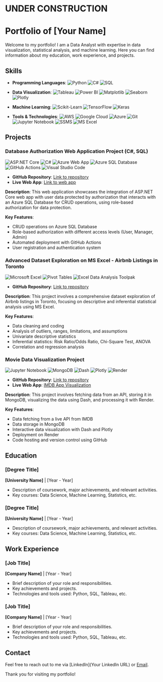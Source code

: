 # UNDER CONSTRUCTION

# Portfolio of [Your Name]

Welcome to my portfolio! I am a Data Analyst with expertise in data visualization, statistical analysis, and machine learning. Here you can find information about my education, work experience, and projects.

## Skills

- **Programming Languages**: 
  ![Python](https://img.shields.io/badge/-Python-3776AB?logo=python&logoColor=white)
  ![C#](https://img.shields.io/badge/-C%23-239120?logo=c-sharp&logoColor=white)
  ![SQL](https://img.shields.io/badge/-SQL-4479A1?logo=MySQL&logoColor=white)
  
- **Data Visualization**: 
  ![Tableau](https://img.shields.io/badge/-Tableau-E97627?logo=Tableau&logoColor=white)
  ![Power BI](https://img.shields.io/badge/-Power%20BI-F2C811?logo=Power-BI&logoColor=white)
  ![Matplotlib](https://img.shields.io/badge/-Matplotlib-ffffff?logo=Matplotlib&logoColor=black)
  ![Seaborn](https://img.shields.io/badge/-Seaborn-ffffff?logo=Seaborn&logoColor=black)
  ![Plotly](https://img.shields.io/badge/-Plotly-3F4F75?logo=plotly&logoColor=white)
  
- **Machine Learning**: 
  ![Scikit-Learn](https://img.shields.io/badge/-Scikit%20Learn-F7931E?logo=scikit-learn&logoColor=white)
  ![TensorFlow](https://img.shields.io/badge/-TensorFlow-FF6F00?logo=TensorFlow&logoColor=white)
  ![Keras](https://img.shields.io/badge/-Keras-D00000?logo=Keras&logoColor=white)
  
- **Tools & Technologies**: 
  ![AWS](https://img.shields.io/badge/-AWS-232F3E?logo=amazon-aws&logoColor=white)
  ![Google Cloud](https://img.shields.io/badge/-Google%20Cloud-4285F4?logo=google-cloud&logoColor=white)
  ![Azure](https://img.shields.io/badge/-Azure-0078D4?logo=microsoft-azure&logoColor=white)
  ![Git](https://img.shields.io/badge/-Git-F05032?logo=git&logoColor=white)
  ![Jupyter Notebook](https://img.shields.io/badge/-Jupyter%20Notebook-F37626?logo=Jupyter&logoColor=white)
  ![SSMS](https://img.shields.io/badge/-SSMS-CC2927?logo=microsoft-sql-server&logoColor=white)
  ![MS Excel](https://img.shields.io/badge/-MS%20Excel-217346?logo=microsoft-excel&logoColor=white)

## Projects

### Database Authorization Web Application Project (C#, SQL)
  
  ![ASP.NET Core](https://img.shields.io/badge/-ASP.NET%20Core-512BD4?logo=dotnet&logoColor=white)
  ![C#](https://img.shields.io/badge/-C%23-239120?logo=c-sharp&logoColor=white)
  ![Azure Web App](https://img.shields.io/badge/-Azure%20Web%20App-0078D4?logo=microsoft-azure&logoColor=white)
  ![Azure SQL Database](https://img.shields.io/badge/-Azure%20SQL%20Database-CC2927?logo=microsoft-sql-server&logoColor=white)
  ![GitHub Actions](https://img.shields.io/badge/-GitHub%20Actions-2088FF?logo=github-actions&logoColor=white)
  ![Visual Studio Code](https://img.shields.io/badge/-Visual%20Studio%20Code-007ACC?logo=visual-studio-code&logoColor=white)

- **GitHub Repository**: [Link to repository](https://github.com/brandaovh/aspnet-core-auth-sqldb)
- **Live Web App**: [Link to web app](https://victordotnetsql.azurewebsites.net/)

**Description**: This web application showcases the integration of ASP.NET Core web app with user data protected by authorization that interacts with an Azure SQL Database for CRUD operations, using role-based authorization for data protection.

**Key Features**:
  - CRUD operations on Azure SQL Database
  - Role-based authorization with different access levels (User, Manager, Admin)
  - Automated deployment with GitHub Actions
  - User registration and authentication system

### Advanced Dataset Exploration on MS Excel - Airbnb Listings in Toronto

  ![Microsoft Excel](https://img.shields.io/badge/-Microsoft%20Excel-217346?logo=microsoft-excel&logoColor=white)
  ![Pivot Tables](https://img.shields.io/badge/-Pivot%20Tables-0078D4?logo=microsoft-excel&logoColor=white)
  ![Excel Data Analysis Toolpak](https://img.shields.io/badge/-Excel%20Data%20Analysis%20Toolpak-0078D4?logo=microsoft-excel&logoColor=white)

- **GitHub Repository**: [Link to repository](https://github.com/brandaovh/excel-dataset-exploration)

**Description**: This project involves a comprehensive dataset exploration of Airbnb listings in Toronto, focusing on descriptive and inferential statistical analysis using MS Excel.

**Key Features**:
  - Data cleaning and coding
  - Analysis of outliers, ranges, limitations, and assumptions
  - Univariate descriptive statistics
  - Inferential statistics: Risk Ratio/Odds Ratio, Chi-Square Test, ANOVA
  - Correlation and regression analysis

### Movie Data Visualization Project

  ![Jupyter Notebook](https://img.shields.io/badge/-Jupyter%20Notebook-F37626?logo=Jupyter&logoColor=white)
  ![MongoDB](https://img.shields.io/badge/-MongoDB-47A248?logo=mongodb&logoColor=white)
  ![Dash](https://img.shields.io/badge/-Dash-007ACC?logo=dash&logoColor=white)
  ![Plotly](https://img.shields.io/badge/-Plotly-3F4F75?logo=plotly&logoColor=white)
  ![Render](https://img.shields.io/badge/-Render-46E3B7?logo=render&logoColor=white)

- **GitHub Repository**: [Link to repository](URL)
- **Live Web App**: [IMDB App Visualization](https://imdb-app-6o3o.onrender.com)

**Description**: This project involves fetching data from an API, storing it in MongoDB, visualizing the data using Dash, and processing it with Render.

**Key Features**:
  - Data fetching from a live API from IMDB
  - Data storage in MongoDB
  - Interactive data visualization with Dash and Plotly
  - Deployment on Render
  - Code hosting and version control using GitHub

## Education

### [Degree Title]
**[University Name]** | [Year - Year]

- Description of coursework, major achievements, and relevant activities.
- Key courses: Data Science, Machine Learning, Statistics, etc.

### [Degree Title]
**[University Name]** | [Year - Year]

- Description of coursework, major achievements, and relevant activities.
- Key courses: Data Science, Machine Learning, Statistics, etc.

## Work Experience

### [Job Title]
**[Company Name]** | [Year - Year]

- Brief description of your role and responsibilities.
- Key achievements and projects.
- Technologies and tools used: Python, SQL, Tableau, etc.

### [Job Title]
**[Company Name]** | [Year - Year]

- Brief description of your role and responsibilities.
- Key achievements and projects.
- Technologies and tools used: Python, SQL, Tableau, etc.

## Contact

Feel free to reach out to me via [LinkedIn](Your LinkedIn URL) or [Email](mailto:YourEmail@example.com).

Thank you for visiting my portfolio!
